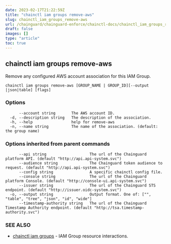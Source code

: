 ```yaml
---
date: 2023-02-17T21:22:59Z
title: "chainctl iam groups remove-aws"
slug: chainctl_iam_groups_remove-aws
url: /chainguard/chainguard-enforce/chainctl-docs/chainctl_iam_groups_remove-aws/
draft: false
images: []
type: "article"
toc: true
---
```

## chainctl iam groups remove-aws

Remove any configured AWS account association for this IAM Group.

```
chainctl iam groups remove-aws [GROUP_NAME | GROUP_ID][--output |json|table] [flags]
```

### Options

```
      --account string       The AWS account ID.
  -d, --description string   The description of the association.
  -h, --help                 help for remove-aws
  -n, --name string          The name of the association. (default: the group name)
```

### Options inherited from parent commands

```
      --api string                   The url of the Chainguard platform API. (default "http://api.api-system.svc")
      --audience string              The Chainguard token audience to request. (default "http://api.api-system.svc")
      --config string                A specific chainctl config file.
      --console string               The url of the Chainguard platform Console. (default "http://console-ui.api-system.svc")
      --issuer string                The url of the Chainguard STS endpoint. (default "http://issuer.oidc-system.svc")
  -o, --output string                Output format. One of: ["", "table", "tree", "json", "id", "wide"]
      --timestamp-authority string   The url of the Chainguard Timestamp Authority endpoint. (default "http://tsa.timestamp-authority.svc")
```

### SEE ALSO

* [chainctl iam groups](/chainguard/chainguard-enforce/chainctl-docs/chainctl_iam_groups/)	 - IAM Group resource interactions.

